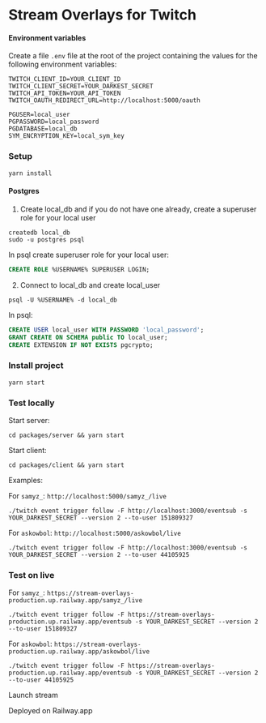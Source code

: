 # Stream Overlays for Twitch

#### Environment variables

Create a file `.env` file at the root of the project containing the values for the following environment variables:

```
TWITCH_CLIENT_ID=YOUR_CLIENT_ID
TWITCH_CLIENT_SECRET=YOUR_DARKEST_SECRET
TWITCH_API_TOKEN=YOUR_API_TOKEN
TWITCH_OAUTH_REDIRECT_URL=http://localhost:5000/oauth

PGUSER=local_user
PGPASSWORD=local_password
PGDATABASE=local_db
SYM_ENCRYPTION_KEY=local_sym_key
```

### Setup

```shell
yarn install
```

#### Postgres

1. Create local_db and if you do not have one already, create a superuser role for your local user

```shell
createdb local_db
sudo -u postgres psql
```

In psql create superuser role for your local user:

```sql
CREATE ROLE %USERNAME% SUPERUSER LOGIN;
```

2. Connect to local_db and create local_user

```shell
psql -U %USERNAME% -d local_db
```

In psql:

```sql
CREATE USER local_user WITH PASSWORD 'local_password';
GRANT CREATE ON SCHEMA public TO local_user;
CREATE EXTENSION IF NOT EXISTS pgcrypto;
```

### Install project

```shell
yarn start
```

### Test locally

Start server:

```shell
cd packages/server && yarn start
```

Start client:

```shell
cd packages/client && yarn start
```

Examples:

For `samyz_`: `http://localhost:5000/samyz_/live`

```shell
./twitch event trigger follow -F http://localhost:3000/eventsub -s YOUR_DARKEST_SECRET --version 2 --to-user 151809327
```

For `askowbol`: `http://localhost:5000/askowbol/live`

```shell
./twitch event trigger follow -F http://localhost:3000/eventsub -s YOUR_DARKEST_SECRET --version 2 --to-user 44105925
```

### Test on live

For `samyz_`: `https://stream-overlays-production.up.railway.app/samyz_/live`

```shell
./twitch event trigger follow -F https://stream-overlays-production.up.railway.app/eventsub -s YOUR_DARKEST_SECRET --version 2 --to-user 151809327
```

For `askowbol`: `https://stream-overlays-production.up.railway.app/askowbol/live`

```shell
./twitch event trigger follow -F https://stream-overlays-production.up.railway.app/eventsub -s YOUR_DARKEST_SECRET --version 2 --to-user 44105925
```

Launch stream

Deployed on Railway.app
